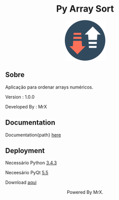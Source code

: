 <div align="center"><h1>Py Array Sort</h1></div>

<p align="center">
  <img src="icon.png">
</p>

<h2>Sobre</h2>

<p>Aplicação para ordenar arrays numéricos.</p>
<p>Version : 1.0.0</p>
<p>Developed By : MrX</p>


<h2>Documentation</h2>

<p>Documentation{path} <a href="https://raw.githack.com/MrX456/Cars_Performance_Charts/main/_Documentation/C%23%20Doc/html/index.html">here</a></p>


<h2>Deployment</h2>
Necessário Python <a href="https://www.python.org/downloads/release/python-343/">3.4.3</a>

Neceesário PyQt <a href="https://sourceforge.net/projects/pyqt/files/PyQt5/PyQt-5.5/">5.5</a>

<p>Download <a href="#">aqui</a></p>


<p align="center">Powered By MrX.</p
